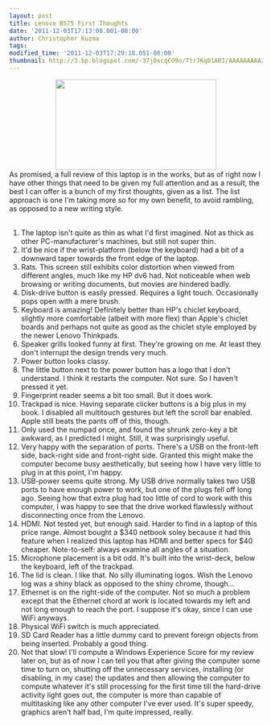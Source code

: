 ```yaml
---
layout: post
title: Lenovo B575 First Thoughts
date: '2011-12-03T17:13:00.001-08:00'
author: Christopher Kuzma
tags: 
modified_time: '2011-12-03T17:29:18.051-08:00'
thumbnail: http://3.bp.blogspot.com/-37j0xcqCO9o/TtrJKq81ARI/AAAAAAAAA34/RBjsGDFlPZc/s72-c/IMAG0034.jpg
---
```


<div class="separator" style="clear: both; text-align: center;"><a href="http://3.bp.blogspot.com/-37j0xcqCO9o/TtrJKq81ARI/AAAAAAAAA34/RBjsGDFlPZc/s1600/IMAG0034.jpg" imageanchor="1" style="margin-left: 1em; margin-right: 1em;"><img border="0" height="180" src="http://3.bp.blogspot.com/-37j0xcqCO9o/TtrJKq81ARI/AAAAAAAAA34/RBjsGDFlPZc/s320/IMAG0034.jpg" width="320" /></a></div>As promised, a full review of this laptop is in the works, but as of right now I have other things that need to be given my full attention and as a result, the best I can offer is a bunch of my first thoughts, given as a list. The list approach is one I'm taking more so for my own benefit, to avoid rambling, as opposed to a new writing style.<br /><br /><ol><li>The laptop isn't quite as thin as what I'd first imagined. Not as thick as other PC-manufacturer's machines, but still not super thin.</li><li>It'd be nice if the wrist-platform (below the keyboard) had a bit of a downward taper towards the front edge of the laptop.</li><li>Rats. This screen still exhibits color distortion when viewed from different angles, much like my HP dv6 had. Not noticeable when web browsing or writing documents, but movies are hindered badly.</li><li> Disk-drive button is easily pressed. Requires a light touch. Occasionally pops open with a mere brush.</li><li>Keyboard is amazing! Definitely better than HP's chiclet keyboard, slightly more comfortable (albeit with more flex) than Apple's chiclet boards and perhaps not quite as good as the chiclet style employed by the newer Lenovo Thinkpads.</li><li>Speaker grills looked funny at first. They're growing on me. At least they don't interrupt the design trends very much.</li><li>Power button looks classy.</li><li>The little button next to the power button has a logo that I don't understand. I think it restarts the computer. Not sure. So I haven't pressed it yet.</li><li>Fingerprint reader seems a bit too small. But it does work.</li><li>Trackpad is nice. Having separate clicker buttons is a big plus in my book. I disabled all multitouch gestures but left the scroll bar enabled. Apple still beats the pants off of this, though.</li><li>Only used the numpad once, and found the shrunk zero-key a bit awkward, as I predicted I might. Still, it was surprisingly useful.</li><li>Very happy with the separation of ports. There's a USB on the front-left side, back-right side and front-right side. Granted this might make the computer become busy aesthetically, but seeing how I have very little to plug in at this point, I'm happy.</li><li>USB-power seems quite strong. My USB drive normally takes two USB ports to have enough power to work, but one of the plugs fell off long ago. Seeing how that extra plug had too little of cord to work with this computer, I was happy to see that the drive worked flawlessly without disconnecting once from the Lenovo.</li><li>HDMI. Not tested yet, but enough said. Harder to find in a laptop of this price range. Almost bought a $340 netbook soley because it had this feature when I realized this laptop has HDMI and better specs for $40 cheaper. Note-to-self: always examine all angles of a situation.</li><li>Microphone placement is a bit odd. It's built into the wrist-deck, below the keyboard, left of the trackpad.</li><li>The lid is clean. I like that. No silly illuminating logos. Wish the Lenovo log was a shiny black as opposed to the shiny chrome, though...</li><li>Ethernet is on the right-side of the computer. Not so much a problem except that the Ethernet chord at work is located towards my left and not long enough to reach the port. I suppose it's okay, since I can use WiFi anyways.</li><li>Physical WiFi switch is much appreciated.</li><li>SD Card Reader has a little dummy card to prevent foreign objects from being inserted. Probably a good thing.</li><li>Not that slow! I'll compute a Windows Experience Score for my review later on, but as of now I can tell you that after giving the computer some time to turn on, shutting off the unnecessary services, installing (or disabling, in my case) the updates and then allowing the computer to compute whatever it's still processing for the first time till the hard-drive activity light goes out, the computer is more than capable of multitasking like any other computer I've ever used. It's super speedy, graphics aren't half bad, I'm quite impressed, really.</li></ol>